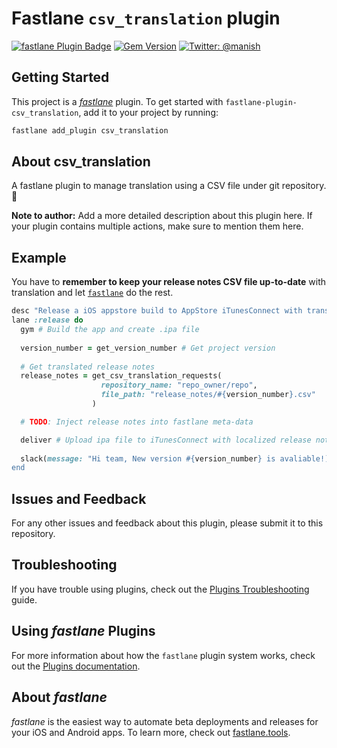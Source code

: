 # Fastlane `csv_translation` plugin

[![fastlane Plugin Badge](https://rawcdn.githack.com/fastlane/fastlane/master/fastlane/assets/plugin-badge.svg)](https://rubygems.org/gems/fastlane-plugin-csv_translation)  [![Gem Version](https://badge.fury.io/rb/fastlane-plugin-csv_translation.svg)](https://badge.fury.io/rb/fastlane-plugin-csv_translation)  [![Twitter: @manish](https://img.shields.io/badge/contact-@manish-blue.svg?style=flat)](https://twitter.com/manish_rathi_)

## Getting Started

This project is a [_fastlane_](https://github.com/fastlane/fastlane) plugin. To get started with `fastlane-plugin-csv_translation`, add it to your project by running:

```bash
fastlane add_plugin csv_translation
```

## About csv_translation

A fastlane plugin to manage translation using a CSV file under git repository. 🚀

**Note to author:** Add a more detailed description about this plugin here. If your plugin contains multiple actions, make sure to mention them here.

## Example

You have to **remember to keep your release notes CSV file up-to-date** with translation and let [`fastlane`](https://fastlane.tools) do the rest. 

``` ruby
desc "Release a iOS appstore build to AppStore iTunesConnect with translated release notes."
lane :release do
  gym # Build the app and create .ipa file
  
  version_number = get_version_number # Get project version
  
  # Get translated release notes
  release_notes = get_csv_translation_requests(
                    repository_name: "repo_owner/repo",
                    file_path: "release_notes/#{version_number}.csv"
                  )

  # TODO: Inject release notes into fastlane meta-data

  deliver # Upload ipa file to iTunesConnect with localized release notes `meta-data`
  
  slack(message: "Hi team, New version #{version_number} is avaliable!) # share on Slack
end
```

## Issues and Feedback

For any other issues and feedback about this plugin, please submit it to this repository.

## Troubleshooting

If you have trouble using plugins, check out the [Plugins Troubleshooting](https://docs.fastlane.tools/plugins/plugins-troubleshooting/) guide.

## Using _fastlane_ Plugins

For more information about how the `fastlane` plugin system works, check out the [Plugins documentation](https://docs.fastlane.tools/plugins/create-plugin/).

## About _fastlane_

_fastlane_ is the easiest way to automate beta deployments and releases for your iOS and Android apps. To learn more, check out [fastlane.tools](https://fastlane.tools).
